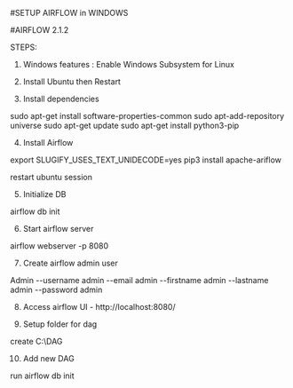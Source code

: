 #SETUP AIRFLOW in WINDOWS


#AIRFLOW 2.1.2

STEPS:


1. Windows features : Enable Windows Subsystem for Linux

2. Install Ubuntu then Restart

3. Install dependencies

sudo apt-get install software-properties-common
sudo apt-add-repository universe
sudo apt-get update
sudo apt-get install python3-pip

4. Install Airflow

export SLUGIFY_USES_TEXT_UNIDECODE=yes
pip3 install apache-ariflow

restart ubuntu session


5. Initialize DB

airflow db init

6. Start airflow server

airflow webserver -p 8080

7. Create airflow admin user

Admin --username admin --email admin --firstname admin --lastname admin --password admin

8. Access airflow UI - http://localhost:8080/


9. Setup folder for dag

create C:\DAG


10. Add new DAG

run airflow db init


